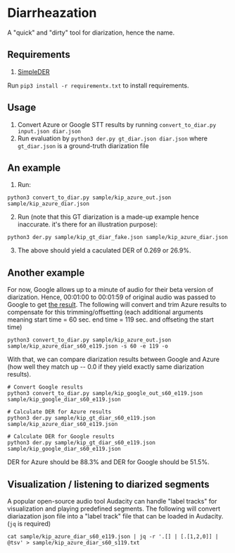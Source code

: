 # Diarrheazation

A "quick" and "dirty" tool for diarization, hence the name.

## Requirements
1. [SimpleDER](https://github.com/wq2012/SimpleDER)

Run `pip3 install -r requirementx.txt` to install requirements.

## Usage
1. Convert Azure or Google STT results by running `convert_to_diar.py input.json diar.json`
2. Run evaluation by `python3 der.py gt_diar.json diar.json` where `gt_diar.json` is a ground-truth diarization file

## An example
1. Run:
```
python3 convert_to_diar.py sample/kip_azure_out.json sample/kip_azure_diar.json
```
2. Run (note that this GT diarization is a made-up example hence inaccurate. it's there for an illustration purpose):
```
python3 der.py sample/kip_gt_diar_fake.json sample/kip_azure_diar.json
```
3. The above should yield a caculated DER of 0.269 or 26.9%.

## Another example
For now, Google allows up to a minute of audio for their beta version of diarization. Hence, 00:01:00 to 00:01:59 of original audio was passed to Google to get [the result](./sample/kip_google_out_s60_e119.json).
The following will convert and trim Azure results to compensate for this trimming/offsetting (each additional arguments meaning start time = 60 sec. end time = 119 sec. and offseting the start time)
```
python3 convert_to_diar.py sample/kip_azure_out.json sample/kip_azure_diar_s60_e119.json -s 60 -e 119 -o
```

With that, we can compare diarization results between Google and Azure (how well they match up -- 0.0 if they yield exactly same diarization results).
```
# Convert Google results
python3 convert_to_diar.py sample/kip_google_out_s60_e119.json sample/kip_google_diar_s60_e119.json

# Calculate DER for Azure results
python3 der.py sample/kip_gt_diar_s60_e119.json sample/kip_azure_diar_s60_e119.json

# Calculate DER for Google results
python3 der.py sample/kip_gt_diar_s60_e119.json sample/kip_google_diar_s60_e119.json
```
DER for Azure should be 88.3% and DER for Google should be 51.5%.

## Visualization / listening to diarized segments
A popular open-source audio tool Audacity can handle "label tracks" for visualization and playing predefined segments.
The following will convert diariazation json file into a "label track" file that can be loaded in Audacity. (`jq` is required)
```
cat sample/kip_azure_diar_s60_e119.json | jq -r '.[] | [.[1,2,0]] | @tsv' > sample/kip_azure_diar_s60_s119.txt
```
